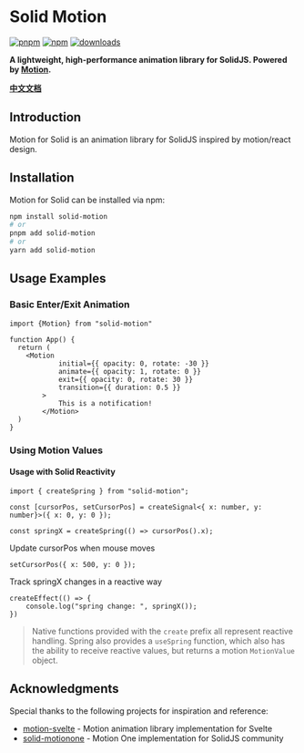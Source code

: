 # Solid Motion

[![pnpm](https://img.shields.io/badge/maintained%20with-pnpm-cc00ff.svg?style=for-the-badge&logo=pnpm)](https://pnpm.io/)
[![npm](https://img.shields.io/npm/v/solid-motion?style=for-the-badge)](https://www.npmjs.com/package/solid-motion)
[![downloads](https://img.shields.io/npm/dw/solid-motion?color=blue&style=for-the-badge)](https://www.npmjs.com/package/solid-motion)

**A lightweight, high-performance animation library for SolidJS. Powered by [Motion](https://motion.dev/).**

 [**中文文档**](./README-zh.md) 
 
## Introduction

Motion for Solid is an animation library for SolidJS inspired by motion/react design.

## Installation

Motion for Solid can be installed via npm:

```bash
npm install solid-motion
# or
pnpm add solid-motion
# or
yarn add solid-motion
```

## Usage Examples

### Basic Enter/Exit Animation

```tsx
import {Motion} from "solid-motion"

function App() {
  return (
    <Motion
			initial={{ opacity: 0, rotate: -30 }}
			animate={{ opacity: 1, rotate: 0 }}
			exit={{ opacity: 0, rotate: 30 }}
			transition={{ duration: 0.5 }}
		>
			This is a notification!
		</Motion>
  )
}
```

### Using Motion Values

#### Usage with Solid Reactivity
```tsx
import { createSpring } from "solid-motion";

const [cursorPos, setCursorPos] = createSignal<{ x: number, y: number}>({ x: 0, y: 0 });

const springX = createSpring(() => cursorPos().x);
```

Update cursorPos when mouse moves

```tsx
setCursorPos({ x: 500, y: 0 });
```

Track springX changes in a reactive way
```tsx
createEffect(() => {
	console.log("spring change: ", springX());
})
```

> Native functions provided with the `create` prefix all represent reactive handling. Spring also provides a `useSpring` function, which also has the ability to receive reactive values, but returns a motion `MotionValue` object.

## Acknowledgments

Special thanks to the following projects for inspiration and reference:

- [motion-svelte](https://github.com/epavanello/motion-svelte) - Motion animation library implementation for Svelte
- [solid-motionone](https://github.com/solidjs-community/solid-motionone) - Motion One implementation for SolidJS community

